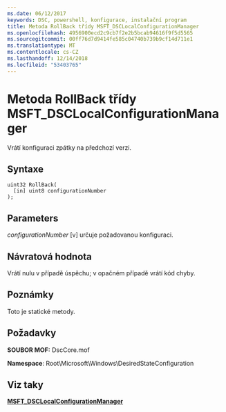 ```yaml
---
ms.date: 06/12/2017
keywords: DSC, powershell, konfigurace, instalační program
title: Metoda RollBack třídy MSFT_DSCLocalConfigurationManager
ms.openlocfilehash: 4956900ecd2c9cb7f2e2b5bcab94616f9f5d5565
ms.sourcegitcommit: 00ff76d7d9414fe585c04740b739b9cf14d711e1
ms.translationtype: MT
ms.contentlocale: cs-CZ
ms.lasthandoff: 12/14/2018
ms.locfileid: "53403765"
---
```

# <a name="rollback-method-of-the-msftdsclocalconfigurationmanager-class"></a>Metoda RollBack třídy MSFT_DSCLocalConfigurationManager

Vrátí konfiguraci zpátky na předchozí verzi.

## <a name="syntax"></a>Syntaxe

```mof
uint32 RollBack(
  [in] uint8 configurationNumber
);
```

## <a name="parameters"></a>Parameters

*configurationNumber* \[v\] určuje požadovanou konfiguraci.

## <a name="return-value"></a>Návratová hodnota

Vrátí nulu v případě úspěchu; v opačném případě vrátí kód chyby.

## <a name="remarks"></a>Poznámky

Toto je statické metody.

## <a name="requirements"></a>Požadavky

**SOUBOR MOF:** DscCore.mof

**Namespace**: Root\Microsoft\Windows\DesiredStateConfiguration

## <a name="see-also"></a>Viz taky

[**MSFT_DSCLocalConfigurationManager**](msft-dsclocalconfigurationmanager.md)